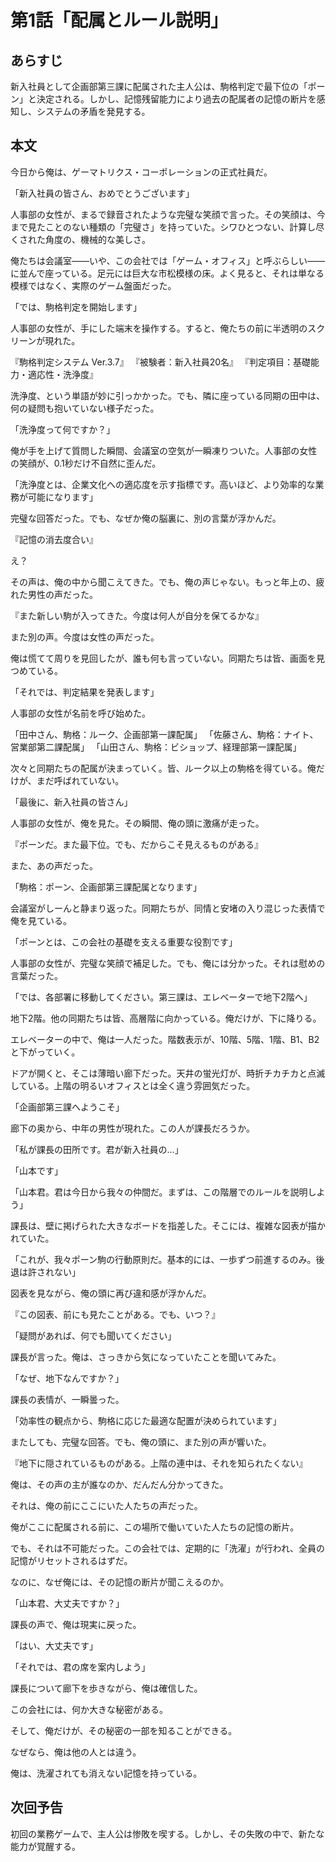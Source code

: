 # 第1話「配属とルール説明」

## あらすじ
新入社員として企画部第三課に配属された主人公は、駒格判定で最下位の「ポーン」と決定される。しかし、記憶残留能力により過去の配属者の記憶の断片を感知し、システムの矛盾を発見する。

## 本文

今日から俺は、ゲーマトリクス・コーポレーションの正式社員だ。

「新入社員の皆さん、おめでとうございます」

人事部の女性が、まるで録音されたような完璧な笑顔で言った。その笑顔は、今まで見たことのない種類の「完璧さ」を持っていた。シワひとつない、計算し尽くされた角度の、機械的な美しさ。

俺たちは会議室——いや、この会社では「ゲーム・オフィス」と呼ぶらしい——に並んで座っている。足元には巨大な市松模様の床。よく見ると、それは単なる模様ではなく、実際のゲーム盤面だった。

「では、駒格判定を開始します」

人事部の女性が、手にした端末を操作する。すると、俺たちの前に半透明のスクリーンが現れた。

『駒格判定システム Ver.3.7』
『被験者：新入社員20名』
『判定項目：基礎能力・適応性・洗浄度』

洗浄度、という単語が妙に引っかかった。でも、隣に座っている同期の田中は、何の疑問も抱いていない様子だった。

「洗浄度って何ですか？」

俺が手を上げて質問した瞬間、会議室の空気が一瞬凍りついた。人事部の女性の笑顔が、0.1秒だけ不自然に歪んだ。

「洗浄度とは、企業文化への適応度を示す指標です。高いほど、より効率的な業務が可能になります」

完璧な回答だった。でも、なぜか俺の脳裏に、別の言葉が浮かんだ。

『記憶の消去度合い』

え？

その声は、俺の中から聞こえてきた。でも、俺の声じゃない。もっと年上の、疲れた男性の声だった。

『また新しい駒が入ってきた。今度は何人が自分を保てるかな』

また別の声。今度は女性の声だった。

俺は慌てて周りを見回したが、誰も何も言っていない。同期たちは皆、画面を見つめている。

「それでは、判定結果を発表します」

人事部の女性が名前を呼び始めた。

「田中さん、駒格：ルーク、企画部第一課配属」
「佐藤さん、駒格：ナイト、営業部第二課配属」
「山田さん、駒格：ビショップ、経理部第一課配属」

次々と同期たちの配属が決まっていく。皆、ルーク以上の駒格を得ている。俺だけが、まだ呼ばれていない。

「最後に、新入社員の皆さん」

人事部の女性が、俺を見た。その瞬間、俺の頭に激痛が走った。

『ポーンだ。また最下位。でも、だからこそ見えるものがある』

また、あの声だった。

「駒格：ポーン、企画部第三課配属となります」

会議室がしーんと静まり返った。同期たちが、同情と安堵の入り混じった表情で俺を見ている。

「ポーンとは、この会社の基礎を支える重要な役割です」

人事部の女性が、完璧な笑顔で補足した。でも、俺には分かった。それは慰めの言葉だった。

「では、各部署に移動してください。第三課は、エレベーターで地下2階へ」

地下2階。他の同期たちは皆、高層階に向かっている。俺だけが、下に降りる。

エレベーターの中で、俺は一人だった。階数表示が、10階、5階、1階、B1、B2と下がっていく。

ドアが開くと、そこは薄暗い廊下だった。天井の蛍光灯が、時折チカチカと点滅している。上階の明るいオフィスとは全く違う雰囲気だった。

「企画部第三課へようこそ」

廊下の奥から、中年の男性が現れた。この人が課長だろうか。

「私が課長の田所です。君が新入社員の…」

「山本です」

「山本君。君は今日から我々の仲間だ。まずは、この階層でのルールを説明しよう」

課長は、壁に掲げられた大きなボードを指差した。そこには、複雑な図表が描かれていた。

「これが、我々ポーン駒の行動原則だ。基本的には、一歩ずつ前進するのみ。後退は許されない」

図表を見ながら、俺の頭に再び違和感が浮かんだ。

『この図表、前にも見たことがある。でも、いつ？』

「疑問があれば、何でも聞いてください」

課長が言った。俺は、さっきから気になっていたことを聞いてみた。

「なぜ、地下なんですか？」

課長の表情が、一瞬曇った。

「効率性の観点から、駒格に応じた最適な配置が決められています」

またしても、完璧な回答。でも、俺の頭に、また別の声が響いた。

『地下に隠されているものがある。上階の連中は、それを知られたくない』

俺は、その声の主が誰なのか、だんだん分かってきた。

それは、俺の前にここにいた人たちの声だった。

俺がここに配属される前に、この場所で働いていた人たちの記憶の断片。

でも、それは不可能だった。この会社では、定期的に「洗濯」が行われ、全員の記憶がリセットされるはずだ。

なのに、なぜ俺には、その記憶の断片が聞こえるのか。

「山本君、大丈夫ですか？」

課長の声で、俺は現実に戻った。

「はい、大丈夫です」

「それでは、君の席を案内しよう」

課長について廊下を歩きながら、俺は確信した。

この会社には、何か大きな秘密がある。

そして、俺だけが、その秘密の一部を知ることができる。

なぜなら、俺は他の人とは違う。

俺は、洗濯されても消えない記憶を持っている。

## 次回予告
初回の業務ゲームで、主人公は惨敗を喫する。しかし、その失敗の中で、新たな能力が覚醒する。